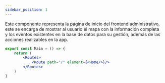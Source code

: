 ```yaml
---
sidebar_position: 1
---
```


Este componente representa la página de inicio del frontend administrativo, este se encarga de mostrar al usuario el mapa con la información completa y los eventos existentes en la base de datos para su gestión, además de las acciones realizables en la app.
```jsx
export const Main = () => {
    return (
        <Routes>
            <Route path="/" element={<Home/>}/>
        </Routes>
    )
}
```